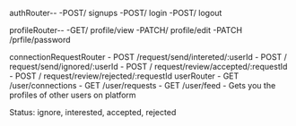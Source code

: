 
authRouter--
    -POST/ signups
    -POST/ login
    -POST/ logout

profileRouter--
    -GET/ profile/view
    -PATCH/ profile/edit
    -PATCH /prfile/password


connectionRequestRouter
    - POST /request/send/intereted/:userId
    - POST / request/send/ignored/:userId
    - POST / request/review/accepted/:requestId
    - POST / request/review/rejected/:requestId
userRouter
    - GET /user/connections
    - GET /user/requests
    - GET /user/feed - Gets you the profiles of other users on platform

    
Status: ignore, interested, accepted, rejected